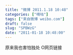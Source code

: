 ```yaml
---
title: "微博 2011.1.18 10:48"
categories: ["嘀咕"]
tags: ["来自微博 weibo.com"]
draft: false
slug: "SPBWzG"
date: "2011-01-18 10:48:00"
---
```


<p>原来我也害怕独处 O网页链接 ​​​​</p>
